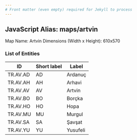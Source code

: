 ```yaml
---
# Front matter (even empty) required for Jekyll to process
---
```


## JavaScript Alias: maps/artvin

Map Name: Artvin
Dimensions (Width x Height): 610x570

### List of Entities

| ID       | Short label | Label    |
| -------- | ----------- | -------- |
| TR.AV.AD | AD          | Ardanuç  |
| TR.AV.AH | AH          | Arhavi   |
| TR.AV.AV | AV          | Artvin   |
| TR.AV.BO | BO          | Borçka   |
| TR.AV.HO | HO          | Hopa     |
| TR.AV.MU | MU          | Murgul   |
| TR.AV.SA | SA          | Şavşat   |
| TR.AV.YU | YU          | Yusufeli |
